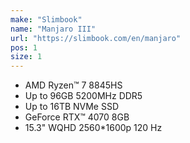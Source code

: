 ```yaml
---
make: "Slimbook"
name: "Manjaro III"
url: "https://slimbook.com/en/manjaro"
pos: 1
size: 1
---
```

* AMD Ryzen™ 7 8845HS
* Up to 96GB 5200MHz DDR5
* Up to 16TB NVMe SSD
* GeForce RTX™ 4070 8GB
* 15.3" WQHD 2560*1600p 120 Hz
